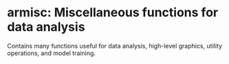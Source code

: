 # armisc: Miscellaneous functions for data analysis

Contains many functions useful for data analysis, high-level graphics, utility operations, and model training.